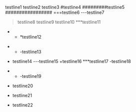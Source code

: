 
testline1
 testline2
 	testline3
#testline4
#########testline5
#################
===testline6
---testline7
>testline8
>testline9
testline10
***testline11
* * *testline12
- - -testline13
* testline14
---testline15
+testline16
***testline17
-testline18
- - -testline19
* testline20
+ testline21
- testline22